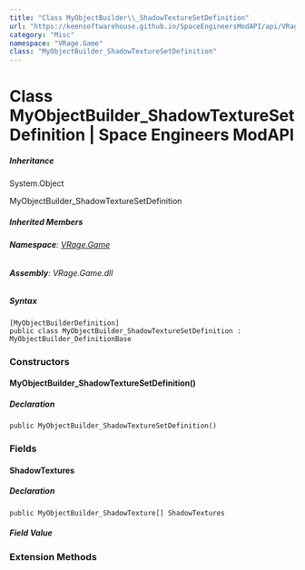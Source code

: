 ```yaml
---
title: "Class MyObjectBuilder\\_ShadowTextureSetDefinition"
url: "https://keensoftwarehouse.github.io/SpaceEngineersModAPI/api/VRage.Game.MyObjectBuilder_ShadowTextureSetDefinition.html"
category: "Misc"
namespace: "VRage.Game"
class: "MyObjectBuilder_ShadowTextureSetDefinition"
---
```


# Class MyObjectBuilder\_ShadowTextureSetDefinition | Space Engineers ModAPI

##### Inheritance

System.Object

MyObjectBuilder\_ShadowTextureSetDefinition

##### Inherited Members

###### **Namespace**: [VRage.Game](https://keensoftwarehouse.github.io/SpaceEngineersModAPI/api/VRage.Game.html)

###### **Assembly**: VRage.Game.dll

##### Syntax

```
[MyObjectBuilderDefinition]
public class MyObjectBuilder_ShadowTextureSetDefinition : MyObjectBuilder_DefinitionBase
```

### [](#constructors)Constructors

#### [](#VRage_Game_MyObjectBuilder_ShadowTextureSetDefinition__ctor)MyObjectBuilder\_ShadowTextureSetDefinition()

##### Declaration

```
public MyObjectBuilder_ShadowTextureSetDefinition()
```

### [](#fields)Fields

#### [](#VRage_Game_MyObjectBuilder_ShadowTextureSetDefinition_ShadowTextures)ShadowTextures

##### Declaration

```
public MyObjectBuilder_ShadowTexture[] ShadowTextures
```

##### Field Value

### [](#extensionmethods)Extension Methods